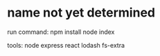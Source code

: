 # name not yet determined

run command:
  npm install
  node index

tools:
  node
  express
  react
  lodash
  fs-extra
